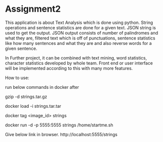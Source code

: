 Assignment2
===========
This application is about Text Analysis which is done using python.
String operations and sentence statistics are done for a given text.
JSON string is used to get the output.
JSON output consists of number of palindromes and what they are, filtered text which is off of punctuations, sentence statistics like how many sentences and what they are and also reverse words for a given sentence.

In Further project, it can be combined with text mining, word statistics, character statistics developed by whole team.
Front end or user interface will be implemented according to this with many more features.

How to use:

run below commands in docker after  

gzip -d strings.tar.gz 

docker load -i strings.tar.tar

docker tag <image_id> strings

docker run -d -p 5555:5555 strings /home/startme.sh


Give below link in browser.
http://localhost:5555/strings

